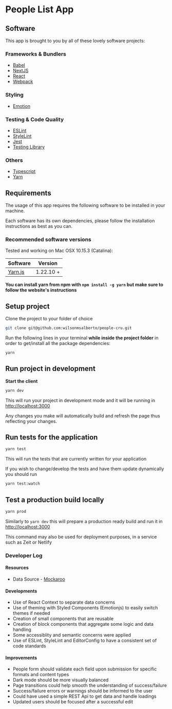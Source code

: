 # People List App

## Software

This app is brought to you by all of these lovely software projects:

### Frameworks & Bundlers

- [Babel](https://babeljs.io/)
- [NextJS](https://github.com/zeit/next.js)
- [React](https://facebook.github.io/react/)
- [Webpack](https://webpack.github.io/)

### Styling

- [Emotion](https://emotion.sh)

### Testing & Code Quality

- [ESLint](https://eslint.org/)
- [StyleLint](https://stylelint.io/)
- [Jest](https://jestjs.io/)
- [Testing Library](https://testing-library.com/)

### Others

- [Typescript](https://www.typescriptlang.org/)
- [Yarn](https://yarnpkg.com)

## Requirements

The usage of this app requires the following software to be installed in your machine.

Each software has its own dependencies, please follow the installation instructions as best as you
can.

### Recommended software versions

Tested and working on Mac OSX 10.15.3 (Catalina):

| Software                        | Version  |
| ------------------------------- | -------- |
| [Yarn.js](https://yarnpkg.com/) | 1.22.10 + |

**You can install yarn from npm with `npm install -g yarn` but make sure to follow the website's
instructions**

## Setup project

Clone the project to your folder of choice

```bash
git clone git@github.com:wilsonmsalberto/people-cru.git
```

Run the following lines in your terminal **while inside the project folder** in order to get/install
all the package dependencies:

```bash
yarn
```

## Run project in development

**Start the client**

```bash
yarn dev
```

This will run your project in development mode and it will be running in
[http://localhost:3000](http://localhost:3000)

Any changes you make will automatically build and refresh the page thus reflecting your changes.

## Run tests for the application

```bash
yarn test
```

This will run the tests that are currently written for your application

If you wish to change/develop the tests and have them update dynamically you should run

```bash
yarn test:watch
```

## Test a production build locally

```bash
yarn prod
```

Similarly to `yarn dev` this will prepare a production ready build and run it in
[http://localhost:3000](http://localhost:3000)

This command may also be used for deployment purposes, in a service such as Zeit or Netlify

### Developer Log

#### Resources

- Data Source - [Mockaroo](https://www.mockaroo.com/)

#### Developments

- Use of React Context to separate data concerns
- Use of theming with Styled Components (Emotionjs) to easily switch themes if needed
- Creation of small components that are reusable
- Creation of block components that aggregate some logic and data handling
- Some accessiblity and semantic concerns were applied
- Use of ESLint, StyleLint and EditorConfig to have a consistent set of code standards

#### Improvements

- People form should validate each field upon submission for specific formats and content types
- Dark mode should be more visually balanced
- Page transitions could help smooth the understanding of success/failure
- Success/failure errors or warnings should be informed to the user
- Could have used a simple REST Api to get data and handle loadings
- Updated users should be focused after a successful edit
